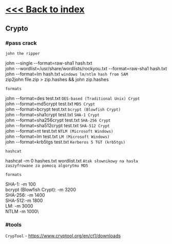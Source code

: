 # [<<< Back to index](../CEH_index.md)
## Crypto

### #pass crack

`john the ripper`

john --single --format=raw-sha1 hash.txt\
john --wordlist=/usr/share/wordlists/rockyou.txt --format=raw-sha1 hash.txt\
john --format=lm hash.txt `windows lm/ntlm hash from SAM`\
zip2john file.zip > zip.hashes && john zip.hashes

`formats`

john --format=des test.txt `DES-based (Traditional Unix) Crypt`\
john --format=md5crypt test.txt `MD5 Crypt`\
john --format=bcrypt test.txt `bcrypt (Blowfish Crypt)`\
john --format=sha1crypt test.txt `SHA-1 Crypt`\
john --format=sha256crypt test.txt `SHA-256 Crypt`\
john --format=sha512crypt test.txt `SHA-512 Crypt`\
john --format=nt test.txt `NTLM (Microsoft Windows)`\
john --format=lm test.txt `LM (Microsoft Windows)`\
john --format=krb5tgs test.txt `Kerberos 5 TGT (krb5tgs)`

`hashcat`

hashcat -m 0 hashes.txt wordlist.txt `Atak słownikowy na hasła zaszyfrowane za pomocą algorytmu MD5`

`formats`

SHA-1: -m 100\
bcrypt (Blowfish Crypt): -m 3200\
SHA-256: -m 1400\
SHA-512:-m 1800\
LM: -m 3000\
NTLM -m 1000\

### #tools

`CrypTool` - https://www.cryptool.org/en/ct1/downloads
